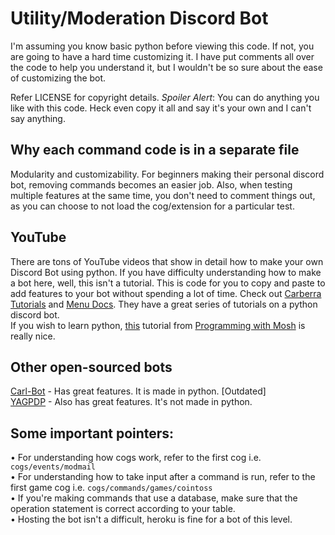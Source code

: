<!--[![Discord Bots](https://top.gg/api/widget/status/822795444089782293.svg)](https://top.gg/bot/822795444089782293) [![Discord Bots](https://top.gg/api/widget/servers/822795444089782293.svg)](https://top.gg/bot/822795444089782293)-->
# Utility/Moderation Discord Bot

I'm assuming you know basic python before viewing this code. If not, you are going to have a hard time customizing it. I have put comments all over the code to help you understand it, but I wouldn't be so sure about the ease of customizing the bot.

Refer LICENSE for copyright details. *Spoiler Alert*: You can do anything you like with this code. Heck even copy it all and say it's your own and I can't say anything.

## Why each command code is in a separate file
Modularity and customizability. For beginners making their personal discord bot, removing commands becomes an easier job. Also, when testing multiple features at the same time, you don't need to comment things out, as you can choose to not load the cog/extension for a particular test.

## YouTube
There are tons of YouTube videos that show in detail how to make your own Discord Bot using python. If you have difficulty understanding how to make a bot here, well, this isn't a tutorial. This is code for you to copy and paste to add features to your bot without spending a lot of time. Check out [Carberra Tutorials](https://www.youtube.com/channel/UC13cYu7lec-oOcqQf5L-brg) and [Menu Docs](https://www.youtube.com/channel/UCpGGFqJP9vYvzFudqnQ-6IA). They have a great series of tutorials on a python discord bot.</br>
If you wish to learn python, [this](https://youtu.be/_uQrJ0TkZlc) tutorial from [Programming with Mosh](https://youtu.be/_uQrJ0TkZlc) is really nice.

## Other open-sourced bots
[Carl-Bot](https://github.com/CarlGroth/Carl-Bot) - Has great features. It is made in python. \[Outdated\]<br />
[YAGPDP](https://github.com/jonas747/yagpdb) - Also has great features. It's not made in python.


## Some important pointers:
• For understanding how cogs work, refer to the first cog i.e. `cogs/events/modmail` </br>
• For understanding how to take input after a command is run, refer to the first game cog i.e. `cogs/commands/games/cointoss`</br>
• If you're making commands that use a database, make sure that the operation statement is correct according to your table.</br>
• Hosting the bot isn't a difficult, heroku is fine for a bot of this level.


